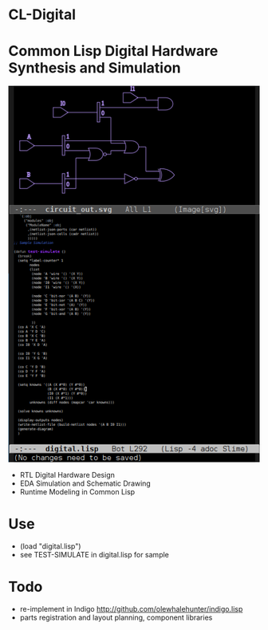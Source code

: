 # CL-Digital
# Common Lisp Digital Hardware Synthesis and Simulation

![cl-digital-screenshot](screenshot.png)

* RTL Digital Hardware Design
* EDA Simulation and Schematic Drawing
* Runtime Modeling in Common Lisp

# Use
* (load "digital.lisp")
* see TEST-SIMULATE in digital.lisp for sample

# Todo
* re-implement in Indigo http://github.com/olewhalehunter/indigo.lisp
* parts registration and layout planning, component libraries
